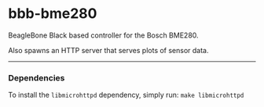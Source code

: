 # bbb-bme280
BeagleBone Black based controller for the Bosch BME280.

Also spawns an HTTP server that serves plots of sensor data.

-------------------------------------------------------

### Dependencies

To install the `libmicrohttpd` dependency, simply run: `make libmicrohttpd`

